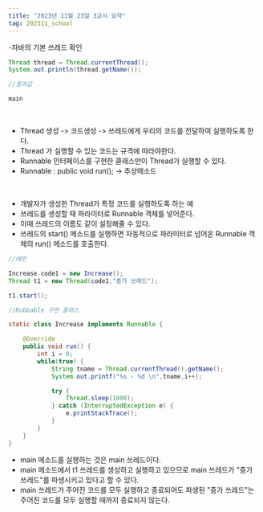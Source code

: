 ```yaml
---
title: "2023년 11월 23일 3교시 요약"
tag: 202311_school
---
```


-자바의 기본 쓰레드 확인

```java
Thread thread = Thread.currentThread();
System.out.println(thread.getName());
```
```java
//결과값

main
```

<br>

- Thread 생성 -> 코드생성 -> 쓰레드에게 우리의 코드를 전달하여 실행하도록 한다.
- Thread 가 실행할 수 있는 코드는 규격에 따라야한다. 
- Runnable 인터페이스를 구현한 클래스만이 Thread가 실행할 수 있다.
- Runnable : public void run(); -> 추상메소드

<br>

- 개발자가 생성한 Thread가 특정 코드를 실행하도록 하는 예
- 쓰레드를 생성할 때 파라미터로 Runnable 객체를 넣어준다.
- 이때 쓰레드의 이름도 같이 설정해줄 수 있다.
- 쓰레드의 start() 메소드를 실행하면 자동적으로 파라미터로 넘어온 Runnable 객체의 run() 메소드를 호출한다.

```java
//메인

Increase code1 = new Increase();		
Thread t1 = new Thread(code1,"증가 쓰레드");

t1.start();
```
```java
//Rubbable 구현 클래스

static class Increase implements Runnable {

    @Override
    public void run() {
        int i = 0;
        while(true) {
            String tname = Thread.currentThread().getName();
            System.out.printf("%s - %d \n",tname,i++);

            try {
                Thread.sleep(1000);
            } catch (InterruptedException e) {
                e.printStackTrace();
            }
        }
    }
}
```
- main 메소드를 실행하는 것은 main 쓰레드이다.
- main 메소드에서 t1 쓰레드를 생성하고 실행하고 있으므로 main 쓰레드가 "증가 쓰레드"를 파생시키고 있다고 할 수 있다.
- main 쓰레드가 주어진 코드를 모두 실행하고 종료되어도 파생된 "증가 쓰레드"는 주어진 코드를 모두 실행할 때까지 종료되지 않는다.